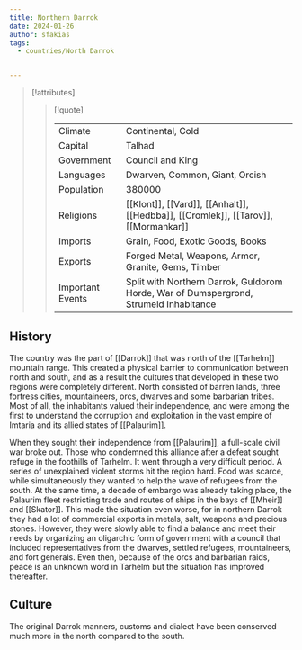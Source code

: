 ```yaml
---
title: Northern Darrok
date: 2024-01-26
author: sfakias
tags:
  - countries/North Darrok


---
```

> [!attributes]
> 
> > [!quote]
> >
> > | | |
> > | --- | --- |
> > | Climate | Continental, Cold |
> > | Capital | Talhad |
> > | Government | Council and King |
> > | Languages | Dwarven, Common, Giant, Orcish |
> > | Population | 380000 |
> > | Religions | [[Klont]], [[Vard]], [[Anhalt]], [[Hedbba]], [[Cromlek]], [[Tarov]], [[Mormankar]] |
> > | Imports | Grain, Food, Exotic Goods, Books |
> > | Exports | Forged Metal, Weapons, Armor, Granite, Gems, Timber |
> > | Important Events | Split with Northern Darrok, Guldorom Horde, War of Dumspergrond, Strumeld Inhabitance |

## History

The country was the part of [[Darrok]] that was north of the [[Tarhelm]] mountain range. This created a physical barrier to communication between north and south, and as a result the cultures that developed in these two regions were completely different. North consisted of barren lands, three fortress cities, mountaineers, orcs, dwarves and some barbarian tribes. Most of all, the inhabitants valued their independence, and were among the first to understand the corruption and exploitation in the vast empire of Imtaria and its allied states of [[Palaurim]].

When they sought their independence from [[Palaurim]], a full-scale civil war broke out. Those who condemned this alliance after a defeat sought refuge in the foothills of Tarhelm. It went through a very difficult period. A series of unexplained violent storms hit the region hard. Food was scarce, while simultaneously they wanted to help the wave of refugees from the south. At the same time, a decade of embargo was already taking place, the Palaurim fleet restricting trade and routes of ships in the bays of [[Mheir]] and [[Skator]]. This made the situation even worse, for in northern Darrok they had a lot of commercial exports in metals, salt, weapons and precious stones. However, they were slowly able to find a balance and meet their needs by organizing an oligarchic form of government with a council that included representatives from the dwarves, settled refugees, mountaineers, and fort generals. Even then, because of the orcs and barbarian raids, peace is an unknown word in Tarhelm but the situation has improved thereafter.

## Culture

The original Darrok manners, customs and dialect have been conserved much more in the north compared to the south.
